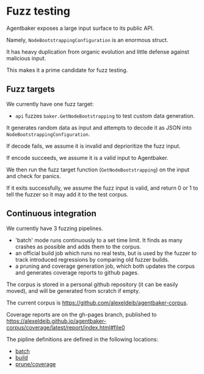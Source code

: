 # Fuzz testing

Agentbaker exposes a large input surface to its public API.

Namely, `NodeBootstrappingConfiguration` is an enormous struct. 

It has heavy duplication from organic evolution and little defense against malicious input.

This makes it a prime candidate for fuzz testing.

## Fuzz targets

We currently have one fuzz target:
- `api` fuzzes `baker.GetNodeBootstrapping` to test custom data generation.

It generates random data as input and attempts to decode it as JSON into `NodeBootstrappingConfiguration`.

If decode fails, we assume it is invalid and deprioritize the fuzz input.

If encode succeeds, we assume it is a valid input to Agentbaker.

We then run the fuzz target function (`GetNodeBootstrapping`) on the input and check for panics.

If it exits successfully, we assume the fuzz input is valid, and return 0 or 1 to tell the fuzzer so it may add it to the test corpus.

## Continuous integration

We currently have 3 fuzzing pipelines.

- 'batch' mode runs continuously to a set time limit. It finds as many crashes as possible and adds them to the corpus.
- an official build job which runs no real tests, but is used by the fuzzer to track introduced regressions by comparing old fuzzer builds.
- a pruning and coverage generation job, which both updates the corpus and generates coverage reports to github pages.

The corpus is stored in a personal github repository (it can be easily moved), and will be generated from scratch if empty.

The current corpus is https://github.com/alexeldeib/agentbaker-corpus.

Coverage reports are on the gh-pages branch, published to https://alexeldeib.github.io/agentbaker-corpus/coverage/latest/report/index.html#file0

The pipline definitions are defined in the following locations:
- [batch](../.github/workflows/cflite_batch.yaml)
- [build](../.github/workflows/cflite_build.yaml)
- [prune/coverage](../.github/workflows/cflite_prune.yaml)
